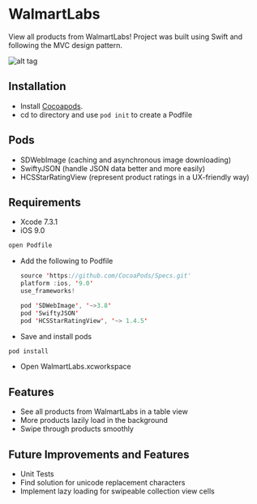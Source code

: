 # WalmartLabs
View all products from WalmartLabs! Project was built using Swift and following the MVC design pattern.

![alt tag](https://github.com/charleshkang/WalmartLabs/blob/master/walmartlabs_demo.gif)

## Installation
- Install [Cocoapods](http://guides.cocoapods.org/using/getting-started.html#installation).
- cd to directory and use `pod init` to create a Podfile

## Pods
- SDWebImage (caching and asynchronous image downloading)
- SwiftyJSON (handle JSON data better and more easily)
- HCSStarRatingView (represent product ratings in a UX-friendly way)

## Requirements
- Xcode 7.3.1
- iOS 9.0

```swift
open Podfile
```
- Add the following to Podfile
  ```swift
  source 'https://github.com/CocoaPods/Specs.git'
  platform :ios, '9.0'
  use_frameworks!

  pod 'SDWebImage', '~>3.8'
  pod 'SwiftyJSON'
  pod 'HCSStarRatingView', '~> 1.4.5'
  ```
- Save and install pods
```swift
pod install
```
- Open WalmartLabs.xcworkspace

## Features
- See all products from WalmartLabs in a table view
- More products lazily load in the background
- Swipe through products smoothly

## Future Improvements and Features
- Unit Tests
- Find solution for  unicode replacement characters
- Implement lazy loading for swipeable collection view cells
